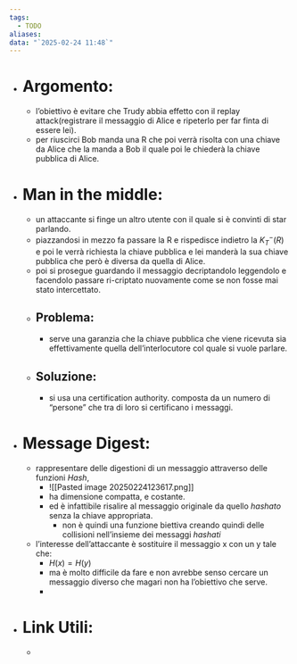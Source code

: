 ```yaml
---
tags:
  - TODO
aliases: 
data: "`2025-02-24 11:48`"
---
```

- # Argomento:
	- l’obiettivo è evitare che Trudy abbia effetto con il replay attack(registrare il messaggio di Alice e ripeterlo per far finta di essere lei).
	- per riuscirci Bob manda una R che poi verrà risolta con una chiave da Alice che la manda a Bob il quale poi le chiederà la chiave pubblica di Alice.
- # Man in the middle:
	- un attaccante si finge un altro utente con il quale si è convinti di star parlando.
	- piazzandosi in mezzo fa passare la R e rispedisce indietro la $K^{-}_{T}(R)$ e poi le verrà richiesta la chiave pubblica e lei manderà la sua chiave pubblica che però è diversa da quella di Alice.
	- poi si prosegue guardando il messaggio decriptandolo leggendolo e facendolo passare ri-criptato nuovamente come se non fosse mai stato intercettato.
	- ## Problema:
		- serve una garanzia che la chiave pubblica che viene ricevuta sia effettivamente quella dell’interlocutore col quale si vuole parlare.
	- ## Soluzione:
		- si usa una certification authority. composta da un numero di “persone” che tra di loro si certificano i messaggi.
- # Message Digest:
	- rappresentare delle digestioni di un messaggio attraverso delle funzioni _Hash_, 
		- ![[Pasted image 20250224123617.png]]
		- ha dimensione compatta, e costante.
		- ed è infattibile risalire al messaggio originale da quello _hashato_ senza la chiave appropriata.
			- non è quindi una funzione biettiva creando quindi delle collisioni nell’insieme dei messaggi _hashati_
	- l’interesse dell’attaccante è sostituire il messaggio x con un y tale che:
		- $H(x)=H(y)$
		- ma è molto difficile da fare e non avrebbe senso cercare un messaggio diverso che magari non ha l’obiettivo che serve.
		- 
- # Link Utili:
	- 